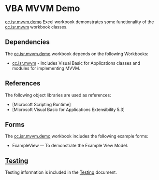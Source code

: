 # VBA MVVM Demo

[cc.isr.mvvm.demo] Excel workbook demonstrates some functionality of the [cc.isr.mvvm] workbook classes.

## Dependencies

The [cc.isr.mvvm.demo] workbook depends on the following Workbooks:

* [cc.isr.mvvm] - Includes Visual Basic for Applications classes and modules for implementing MVVM.

## References

The following object libraries are used as references:

* [Microsoft Scripting Runtime]
* [Microsoft Visual Basic for Applications Extensibility 5.3]

## Forms

The [cc.isr.mvvm.demo] workbook includes the following example forms: 

* ExampleView -- To demonstrate the Example View Model.

## [Testing]

Testing information is included in the [Testing] document.

[cc.isr.mvvm]: https://github.com/ATECoder/vba.mvvm
[cc.isr.mvvm.demo]: https://github.com/ATECoder/vba.mvvm/src/demo
[Testing]: ./cc.isr.mvvm.demo.testing.md

[ISR]: https://www.integratedscientificresources.com

